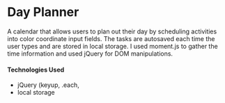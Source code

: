 # Day Planner
A calendar that allows users to plan out their day by scheduling activities into color coordinate input fields. The tasks are autosaved each time the user types and are stored in local storage. I used moment.js to gather the time information and used jQuery for DOM manipulations. 

#### Technologies Used
* jQuery (keyup, .each, 
* local storage
